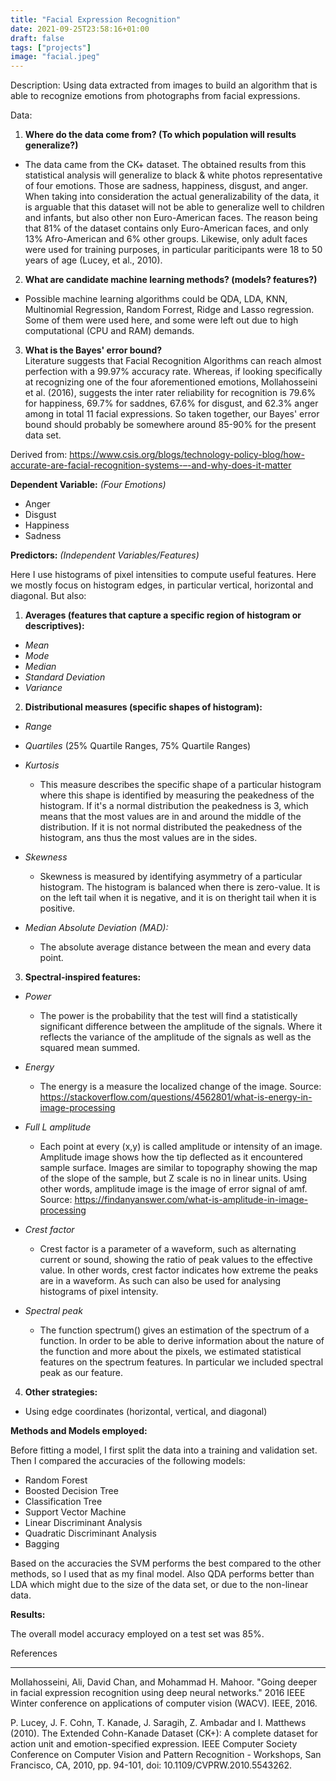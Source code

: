 ```yaml
---
title: "Facial Expression Recognition"
date: 2021-09-25T23:58:16+01:00
draft: false
tags: ["projects"]
image: "facial.jpeg"
---
```

Description: Using data extracted from images to build an algorithm that is able to recognize emotions from photographs from facial expressions. 

Data:

1. **Where do the data come from? (To which population will results generalize?)**
- The data came from the CK+ dataset. The obtained results from this statistical analysis will generalize to black & white photos representative of four emotions. Those are sadness, happiness, disgust, and anger. When taking into consideration the actual generalizability of the data, it is arguable that this dataset will not be able to generalize well to children and infants, but also other non Euro-American faces. The reason being that 81% of the dataset contains only Euro-American faces, and only 13% Afro-American and 6% other groups. Likewise, only adult faces were used for training purposes, in particular pariticipants were 18 to 50 years of age (Lucey, et al., 2010).

2. **What are candidate machine learning methods? (models? features?)**
- Possible machine learning algorithms could be QDA, LDA, KNN, Multinomial Regression, Random Forrest, Ridge and Lasso regression. Some of them were used here, and some were left out due to high computational (CPU and RAM) demands.

3. **What is the Bayes' error bound?**  
Literature suggests that Facial Recognition Algorithms can reach almost perfection with a 99.97% accuracy rate. Whereas, if looking specifically at recognizing one of the four aforementioned emotions, Mollahosseini et al. (2016), suggests the inter rater reliability for recognition is 79.6% for happiness, 69.7% for saddnes, 67.6% for disgust, and 62.3% anger among in total 11 facial expressions. So taken together, our Bayes' error bound should probably be somewhere around 85-90% for the present data set.

Derived from: 
https://www.csis.org/blogs/technology-policy-blog/how-accurate-are-facial-recognition-systems-–-and-why-does-it-matter

**Dependent Variable:** _(Four Emotions)_  

- Anger
- Disgust
- Happiness 
- Sadness

**Predictors:** _(Independent Variables/Features)_

Here I use histograms of pixel intensities to compute useful features. Here we mostly focus on histogram edges, in particular vertical, horizontal and diagonal. But also: 

1. **Averages (features that capture a specific region of histogram or descriptives):** 
- _Mean_
- _Mode_
- _Median_
- _Standard Deviation_
- _Variance_

2. **Distributional measures (specific shapes of histogram):**

- _Range_
- _Quartiles_ (25% Quartile Ranges, 75% Quartile Ranges)
- _Kurtosis_
  - This measure describes the specific shape of a particular histogram where this
    shape is identified by measuring the peakedness of the histogram. If it's a
    normal distribution the peakedness is 3, which means that the most values are in
    and around the middle of the distribution. If it is not normal distributed the
    peakedness of the histogram, ans thus the most values are in the sides.
    
- _Skewness_ 
  - Skewness is measured by identifying asymmetry of a particular
    histogram. The histogram is balanced when there is zero-value. It is on the left
    tail when it is negative, and it is on theright tail when it is positive.
    
- _Median Absolute Deviation (MAD):_
  - The absolute average distance between the mean and every data point.

3. **Spectral-inspired features:**

- _Power_
  - The power is the probability that the test will find a statistically significant
    difference between the amplitude of the signals. Where it reflects the variance
    of the amplitude of the signals as well as the squared mean summed.
    
- _Energy_
  - The energy is a measure the localized change of the image. 
   Source: 
   https://stackoverflow.com/questions/4562801/what-is-energy-in-image-processing
   
- _Full L amplitude_
  - Each point at every (x,y) is called amplitude or intensity of an image.
   Amplitude image shows how the tip deflected as it encountered sample surface.
   Images are similar to topography showing the map of the slope of the sample, but
   Z scale is no in linear units. Using other words, amplitude image is the image of
   error signal of amf. 
   Source: https://findanyanswer.com/what-is-amplitude-in-image-processing
  
- _Crest factor_
  - Crest factor is a parameter of a waveform, such as alternating current or sound,
    showing the ratio of peak values to the effective value. In other words, crest
    factor indicates how extreme the peaks are in a waveform. As such can also be
    used for analysing histograms of pixel intensity. 
    
- _Spectral peak_
  - The function spectrum() gives an estimation of the spectrum of a function. In
    order to be able to derive information about the nature of the function and more
    about the pixels, we estimated statistical features on the spectrum features. In
    particular we included spectral peak as our feature.

4. **Other strategies:**

- Using edge coordinates (horizontal, vertical, and diagonal)

**Methods and Models employed:** 

Before fitting a model, I first split the data into a training and validation set. Then I compared the accuracies of the following models:

- Random Forest
- Boosted Decision Tree
- Classification Tree
- Support Vector Machine
- Linear Discriminant Analysis
- Quadratic Discriminant Analysis
- Bagging

Based on the accuracies  the SVM performs the best compared to the other methods, so I used that as my final model. Also QDA performs better than LDA which might due to the size of the data set, or due to the non-linear data.

**Results:**

The overall model accuracy employed on a test set was 85%. 


References

** **
Mollahosseini, Ali, David Chan, and Mohammad H. Mahoor. "Going deeper in facial expression recognition using deep neural networks." 2016 IEEE Winter conference on applications of computer vision (WACV). IEEE, 2016.

P. Lucey, J. F. Cohn, T. Kanade, J. Saragih, Z. Ambadar and I. Matthews (2010). The Extended Cohn-Kanade Dataset (CK+): A complete dataset for action unit and emotion-specified expression. IEEE Computer Society Conference on Computer Vision and Pattern Recognition - Workshops, San Francisco, CA, 2010, pp. 94-101, doi: 10.1109/CVPRW.2010.5543262.